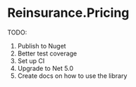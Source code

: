 # Reinsurance.Pricing

TODO:

1. Publish to Nuget
2. Better test coverage
3. Set up CI
4. Upgrade to Net 5.0
5. Create docs on how to use the library

